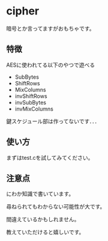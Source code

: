 # cipher

暗号とか言ってますがおもちゃです。

## 特徴

AESに使われてる以下のやつで遊べる
- SubBytes
- ShiftRows
- MixColumns
- invShiftRows
- invSubBytes
- invMixColumns

鍵スケジュール部は作ってないです．．．

## 使い方

まずはtest.cを試してみてください。

## 注意点

にわか知識で書いています。

尋ねられてもわからない可能性が大です。

間違えているかもしれません。

教えていただけると嬉しいです。
